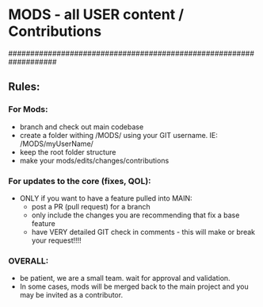 # MODS - all USER content / Contributions
###################################################################

## Rules: 

### For Mods: 
- branch and check out main codebase
- create a folder withing /MODS/ using your GIT username. IE: /MODS/myUserName/
- keep the root folder structure 
- make your mods/edits/changes/contributions

### For updates to the core (fixes, QOL): 

- ONLY if you want to have a feature pulled into MAIN:
  - post a PR (pull request) for a branch 
  - only include the changes you are recommending that fix a base feature 
  - have VERY detailed GIT check in comments - this will make or break your request!!!!

### OVERALL: 
- be patient, we are a small team. wait for approval and validation. 
- In some cases, mods will be merged back to the main project and you may be invited as a contributor. 
